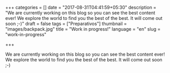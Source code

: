 +++
categories = []
date = "2017-08-31T04:41:59+05:30"
description = "We are currently working on this blog so you can see the best content ever! We explore the world to find you the best of the best. It will come out soon ;-)"
draft = false
tags = ["Preparativos"]
thumbnail = "images/backpack.jpg"
title = "Work in progress!"
language = "en"
slug = "work-in-progress"

+++

We are currently working on this blog so you can see the best content ever! We explore the world to find you the best of the best. It will come out soon ;-)
